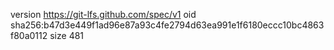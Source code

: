 version https://git-lfs.github.com/spec/v1
oid sha256:b47d3e449f1ad96e87a93c4fe2794d63ea991e1f6180eccc10bc4863f80a0112
size 481
